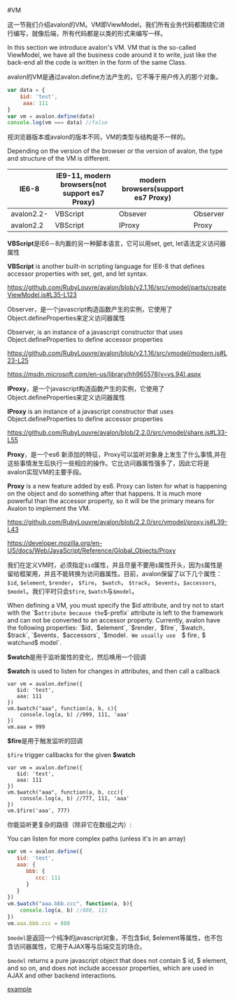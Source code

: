 #VM

这一节我们介绍avalon的VM。VM即ViewModel，我们所有业务代码都围绕它进行编写，就像后端，所有代码都是以类的形式来编写一样。

In this section we introduce avalon's VM. VM that is the so-called ViewModel, we have all the business code around it to write, just like the back-end all the code is written in the form of the same Class.

avalon的VM是通过avalon.define方法产生的，它不等于用户传入的那个对象。

```javascript
var data = {
    $id: 'test',
     aaa: 111
}
var vm = avalon.define(data)
console.log(vm === data) //false
```

视浏览器版本或avalon的版本不同，VM的类型与结构是不一样的。


Depending on the version of the browser or the version of avalon, the type and structure of the VM is different.

| IE6-8      | IE9-11, modern browsers(not support es7 Proxy) | modern browsers(support es7 Proxy) |          |
|------------|------------------------------------------------|------------------------------------|----------|
| avalon2.2- | VBScript                                       | Obsever                            | Observer |
| avalon2.2  | VBScript                                       | IProxy                             | Proxy    |




**VBScript**是IE6－8内置的另一种脚本语言，它可以用set, get, let语法定义访问器属性

**VBScript** is another built-in scripting language for IE6-8 that defines accessor properties with set, get, and let syntax.

https://github.com/RubyLouvre/avalon/blob/v2.1.16/src/vmodel/parts/createViewModel.js#L35-L123

Observer，是一个javascript构造函数产生的实例，它使用了Object.defineProperties来定义访问器属性

Observer, is an instance of a javascript constructor that uses Object.defineProperties to define accessor properties

https://github.com/RubyLouvre/avalon/blob/v2.1.16/src/vmodel/modern.js#L23-L25

https://msdn.microsoft.com/en-us/library/hh965578(v=vs.94).aspx


**IProxy**，是一个javascript构造函数产生的实例，它使用了Object.defineProperties来定义访问器属性

**IProxy** is an instance of a javascript constructor that uses Object.defineProperties to define accessor properties

https://github.com/RubyLouvre/avalon/blob/2.2.0/src/vmodel/share.js#L33-L55

**Proxy**，是一个es6 新添加的特征，Proxy可以监听对象身上发生了什么事情,并在这些事情发生后执行一些相应的操作。它比访问器属性强多了，因此它将是avalon实现VM的主要手段。

**Proxy** is a new feature added by es6. Proxy can listen for what is happening on the object and do something after that happens. It is much more powerful than the accessor property, so it will be the primary means for Avalon to implement the VM.

https://github.com/RubyLouvre/avalon/blob/2.2.0/src/vmodel/proxy.js#L39-L43

https://developer.mozilla.org/en-US/docs/Web/JavaScript/Reference/Global_Objects/Proxy

我们在定义VM时，必须指定`$id`属性，并且尽量不要用`$`属性开头，因为`$`属性是留给框架用，并且不能转换为访问器属性。目前，avalon保留了以下几个属性：`$id`,  `$element`,  `$render`， `$fire`， `$watch`， `$track`， `$events`，`$accessors`, `$model`。我们平时只会`$fire`, `$watch`与`$model`。

When defining a VM, you must specify the $id attribute, and try not to start with the `$` attribute because the `$-prefix` attribute is left to the framework and can not be converted to an accessor property. Currently, avalon have the following properties: `$id`, `$element`, `$render`, `$fire`, `$watch`, `$track`, `$events`, `$accessors`, `$model`. We usually use  `$ fire`,` $ watch` and `$ model`.

**$watch**是用于监听属性的变化，然后唤用一个回调

**$watch** is used to listen for changes in attributes, and then call a callback

```
var vm = avalon.define({
   $id: 'test',
   aaa: 111
})
vm.$watch("aaa", function(a, b, c){
    console.log(a, b) //999, 111, 'aaa'
})
vm.aaa = 999
```

**$fire**是用于触发监听的回调

`$fire` trigger callbacks for the given **$watch**
```
var vm = avalon.define({
   $id: 'test',
   aaa: 111
})
vm.$watch("aaa", function(a, b, ccc){
    console.log(a, b) //777, 111, 'aaa'
})
vm.$fire('aaa', 777)  
```

你能监听更复杂的路径（除非它在数组之内）:

You can listen for more complex paths (unless it's in an array)

```javascript
var vm = avalon.define({
   $id: 'test',
   aaa: {
      bbb: {
         ccc: 111
      }
   }
})
vm.$watch("aaa.bbb.ccc", function(a, b){
    console.log(a, b) //888, 111
})
vm.aaa.bbb.ccc = 888
```
 
`$model`是返回一个纯净的javascript对象，不包含$id, $element等属性，也不包含访问器属性，它用于AJAX等与后端交互的场合。


`$model` returns a pure javascript object that does not contain $ id, $ element, and so on, and does not include accessor properties, which are used in AJAX and other backend interactions.

[example](./lesson03.html)
